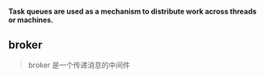#### Task queues are used as a mechanism to distribute work across threads or machines.

## broker

> broker 是一个传递消息的中间件
